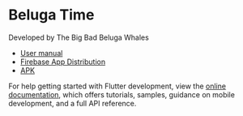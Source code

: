 # Beluga Time

Developed by The Big Bad Beluga Whales

- [User manual](https://drive.google.com/file/d/1PXDhSh-U9FINnY8tAfkKdw1HvRnq0cKq/view?usp=share_link)
- [Firebase App Distribution](https://appdistribution.firebase.dev/i/5b095e5480560ae9)
- [APK](https://drive.google.com/file/d/1gghTLg2UP5i1DAvkpQ4c9I7XloMbIr2q/view?usp=share_link)

For help getting started with Flutter development, view the
[online documentation](https://docs.flutter.dev/), which offers tutorials,
samples, guidance on mobile development, and a full API reference.